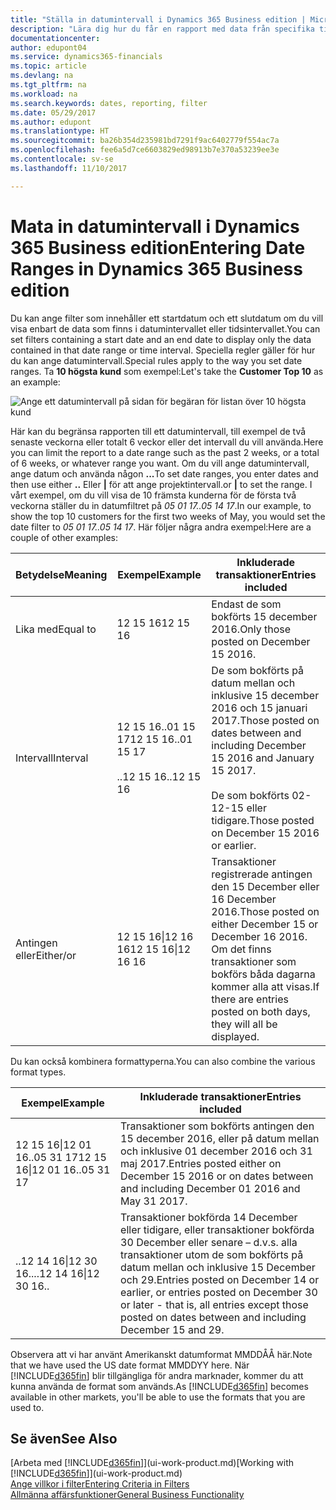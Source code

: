 ```yaml
---
title: "Ställa in datumintervall i Dynamics 365 Business edition | Microsoft Docs"
description: "Lära dig hur du får en rapport med data från specifika tidsperioder med datumintervall i Dynamics 365 Business edition."
documentationcenter: 
author: edupont04
ms.service: dynamics365-financials
ms.topic: article
ms.devlang: na
ms.tgt_pltfrm: na
ms.workload: na
ms.search.keywords: dates, reporting, filter
ms.date: 05/29/2017
ms.author: edupont
ms.translationtype: HT
ms.sourcegitcommit: ba26b354d235981bd7291f9ac6402779f554ac7a
ms.openlocfilehash: fee6a5d7ce6603829ed98913b7e370a53239ee3e
ms.contentlocale: sv-se
ms.lasthandoff: 11/10/2017

---
```

# <a name="entering-date-ranges-in-dynamics-365-business-edition"></a><span data-ttu-id="2ceb8-103">Mata in datumintervall i Dynamics 365 Business edition</span><span class="sxs-lookup"><span data-stu-id="2ceb8-103">Entering Date Ranges in Dynamics 365 Business edition</span></span> 
<span data-ttu-id="2ceb8-104">Du kan ange filter som innehåller ett startdatum och ett slutdatum om du vill visa enbart de data som finns i datumintervallet eller tidsintervallet.</span><span class="sxs-lookup"><span data-stu-id="2ceb8-104">You can set filters containing a start date and an end date to display only the data contained in that date range or time interval.</span></span> <span data-ttu-id="2ceb8-105">Speciella regler gäller för hur du kan ange datumintervall.</span><span class="sxs-lookup"><span data-stu-id="2ceb8-105">Special rules apply to the way you set date ranges.</span></span> <span data-ttu-id="2ceb8-106">Ta **10 högsta kund** som exempel:</span><span class="sxs-lookup"><span data-stu-id="2ceb8-106">Let's take the **Customer Top 10** as an example:</span></span>

![Ange ett datumintervall på sidan för begäran för listan över 10 högsta kund](./media/ui-enter-date-ranges/customer-top10-list.png)

<span data-ttu-id="2ceb8-108">Här kan du begränsa rapporten till ett datumintervall, till exempel de två senaste veckorna eller totalt 6 veckor eller det intervall du vill använda.</span><span class="sxs-lookup"><span data-stu-id="2ceb8-108">Here you can limit the report to a date range such as the past 2 weeks, or a total of 6 weeks, or whatever range you want.</span></span> <span data-ttu-id="2ceb8-109">Om du vill ange datumintervall, ange datum och använda någon **...**</span><span class="sxs-lookup"><span data-stu-id="2ceb8-109">To set date ranges, you enter dates and then use either **..**</span></span> <span data-ttu-id="2ceb8-110">Eller **|** för att ange projektintervall.</span><span class="sxs-lookup"><span data-stu-id="2ceb8-110">or **|** to set the range.</span></span> <span data-ttu-id="2ceb8-111">I vårt exempel, om du vill visa de 10 främsta kunderna för de första två veckorna ställer du in datumfiltret på *05 01 17..05 14 17*.</span><span class="sxs-lookup"><span data-stu-id="2ceb8-111">In our example, to show the top 10 customers for the first two weeks of May, you would set the date filter to *05 01 17..05 14 17*.</span></span>
<span data-ttu-id="2ceb8-112">Här följer några andra exempel:</span><span class="sxs-lookup"><span data-stu-id="2ceb8-112">Here are a couple of other examples:</span></span>

| <span data-ttu-id="2ceb8-113">Betydelse</span><span class="sxs-lookup"><span data-stu-id="2ceb8-113">Meaning</span></span> | <span data-ttu-id="2ceb8-114">Exempel</span><span class="sxs-lookup"><span data-stu-id="2ceb8-114">Example</span></span> | <span data-ttu-id="2ceb8-115">Inkluderade transaktioner</span><span class="sxs-lookup"><span data-stu-id="2ceb8-115">Entries included</span></span> |
|---|---|---|
|<span data-ttu-id="2ceb8-116">Lika med</span><span class="sxs-lookup"><span data-stu-id="2ceb8-116">Equal to</span></span>| <span data-ttu-id="2ceb8-117">12 15 16</span><span class="sxs-lookup"><span data-stu-id="2ceb8-117">12 15 16</span></span> |<span data-ttu-id="2ceb8-118">Endast de som bokförts 15 december 2016.</span><span class="sxs-lookup"><span data-stu-id="2ceb8-118">Only those posted on December 15 2016.</span></span>|
|<span data-ttu-id="2ceb8-119">Intervall</span><span class="sxs-lookup"><span data-stu-id="2ceb8-119">Interval</span></span>| <span data-ttu-id="2ceb8-120">12 15 16..01 15 17</span><span class="sxs-lookup"><span data-stu-id="2ceb8-120">12 15 16..01 15 17</span></span><br /><br /><span data-ttu-id="2ceb8-121">..12 15 16</span><span class="sxs-lookup"><span data-stu-id="2ceb8-121">..12 15 16</span></span>|<span data-ttu-id="2ceb8-122">De som bokförts på datum mellan och inklusive 15 december 2016 och 15 januari 2017.</span><span class="sxs-lookup"><span data-stu-id="2ceb8-122">Those posted on dates between and including December 15 2016 and January 15 2017.</span></span><br /><br /><span data-ttu-id="2ceb8-123">De som bokförts 02-12-15 eller tidigare.</span><span class="sxs-lookup"><span data-stu-id="2ceb8-123">Those posted on December 15 2016 or earlier.</span></span>|
|<span data-ttu-id="2ceb8-124">Antingen eller</span><span class="sxs-lookup"><span data-stu-id="2ceb8-124">Either/or</span></span>|<span data-ttu-id="2ceb8-125">12 15 16&#124;12 16 16</span><span class="sxs-lookup"><span data-stu-id="2ceb8-125">12 15 16&#124;12 16 16</span></span>|<span data-ttu-id="2ceb8-126">Transaktioner registrerade antingen den 15 December eller 16 December 2016.</span><span class="sxs-lookup"><span data-stu-id="2ceb8-126">Those posted on either December 15 or December 16 2016.</span></span> <span data-ttu-id="2ceb8-127">Om det finns transaktioner som bokförs båda dagarna kommer alla att visas.</span><span class="sxs-lookup"><span data-stu-id="2ceb8-127">If there are entries posted on both days, they will all be displayed.</span></span>|

<span data-ttu-id="2ceb8-128">Du kan också kombinera formattyperna.</span><span class="sxs-lookup"><span data-stu-id="2ceb8-128">You can also combine the various format types.</span></span>

| <span data-ttu-id="2ceb8-129">Exempel</span><span class="sxs-lookup"><span data-stu-id="2ceb8-129">Example</span></span> | <span data-ttu-id="2ceb8-130">Inkluderade transaktioner</span><span class="sxs-lookup"><span data-stu-id="2ceb8-130">Entries included</span></span> |
|---|---|
|<span data-ttu-id="2ceb8-131">12 15 16&#124;12 01 16..05 31 17</span><span class="sxs-lookup"><span data-stu-id="2ceb8-131">12 15 16&#124;12 01 16..05 31 17</span></span> | <span data-ttu-id="2ceb8-132">Transaktioner som bokförts antingen den 15 december 2016, eller på datum mellan och inklusive 01 december 2016 och 31 maj 2017.</span><span class="sxs-lookup"><span data-stu-id="2ceb8-132">Entries posted either on December 15 2016 or on dates between and including December 01 2016 and May 31 2017.</span></span> |
|<span data-ttu-id="2ceb8-133">..12 14 16&#124;12 30 16..</span><span class="sxs-lookup"><span data-stu-id="2ceb8-133">..12 14 16&#124;12 30 16..</span></span> | <span data-ttu-id="2ceb8-134">Transaktioner bokförda 14 December eller tidigare, eller transaktioner bokförda 30 December eller senare – d.v.s. alla transaktioner utom de som bokförts på datum mellan och inklusive 15 December och 29.</span><span class="sxs-lookup"><span data-stu-id="2ceb8-134">Entries posted on December 14 or earlier, or entries posted on December 30 or later - that is, all entries except those posted on dates between and including December 15 and 29.</span></span> |

<span data-ttu-id="2ceb8-135">Observera att vi har använt Amerikanskt datumformat MMDDÅÅ här.</span><span class="sxs-lookup"><span data-stu-id="2ceb8-135">Note that we have used the US date format MMDDYY here.</span></span> <span data-ttu-id="2ceb8-136">När [!INCLUDE[d365fin](includes/d365fin_md.md)] blir tillgängliga för andra marknader, kommer du att kunna använda de format som används.</span><span class="sxs-lookup"><span data-stu-id="2ceb8-136">As [!INCLUDE[d365fin](includes/d365fin_md.md)] becomes available in other markets, you'll be able to use the formats that you are used to.</span></span>

## <a name="see-also"></a><span data-ttu-id="2ceb8-137">Se även</span><span class="sxs-lookup"><span data-stu-id="2ceb8-137">See Also</span></span>
<span data-ttu-id="2ceb8-138">[Arbeta med [!INCLUDE[d365fin](includes/d365fin_long_md.md)]](ui-work-product.md)</span><span class="sxs-lookup"><span data-stu-id="2ceb8-138">[Working with [!INCLUDE[d365fin](includes/d365fin_long_md.md)]](ui-work-product.md)</span></span>  
[<span data-ttu-id="2ceb8-139">Ange villkor i filter</span><span class="sxs-lookup"><span data-stu-id="2ceb8-139">Entering Criteria in Filters </span></span>](ui-enter-criteria-filters.md)  
[<span data-ttu-id="2ceb8-140">Allmänna affärsfunktioner</span><span class="sxs-lookup"><span data-stu-id="2ceb8-140">General Business Functionality</span></span>](ui-across-business-areas.md)

